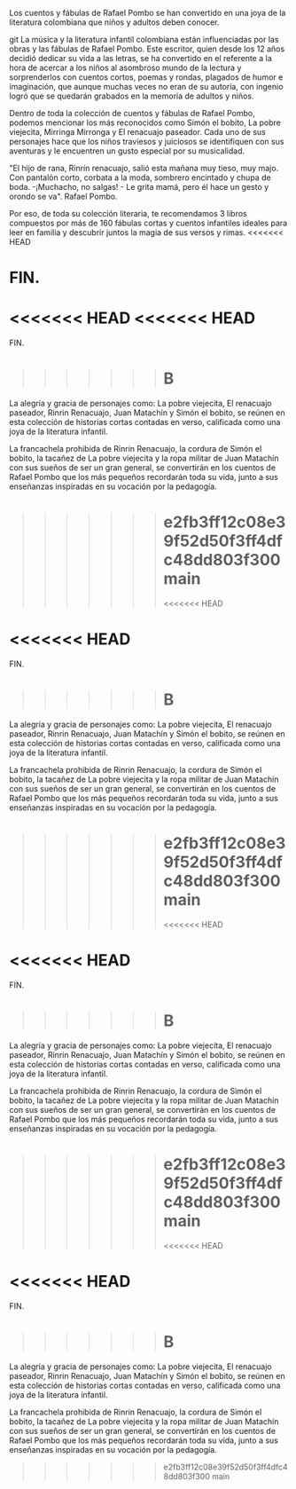 Los cuentos y fábulas de Rafael Pombo se han convertido en una joya de la literatura colombiana que niños y adultos deben conocer.

git
La música y la literatura infantil colombiana están influenciadas por las obras y las fábulas de Rafael Pombo. Este escritor, quien desde los 12 años decidió dedicar su vida a las letras, se ha convertido en el referente a la hora de acercar a los niños al asombroso mundo de la lectura y sorprenderlos con cuentos cortos, poemas y rondas, plagados de humor e imaginación, que aunque muchas veces no eran de su autoría, con ingenio logró que se quedarán grabados en la memoria de adultos y niños.

Dentro de toda la colección de cuentos y fábulas de Rafael Pombo, podemos mencionar los más reconocidos como Simón el bobito, La pobre viejecita, Mirringa Mirronga y El renacuajo paseador. Cada uno de sus personajes hace que los niños traviesos y juiciosos se identifiquen con sus aventuras y le encuentren un gusto especial por su musicalidad.

"El hijo de rana, Rinrín renacuajo, salió esta mañana muy tieso, muy majo. Con pantalón corto, corbata a la moda, sombrero encintado y chupa de boda. -¡Muchacho, no salgas! - Le grita mamá, pero él hace un gesto y orondo se va". Rafael Pombo.

Por eso, de toda su colección literaria, te recomendamos 3 libros compuestos por más de 160 fábulas cortas y cuentos infantiles ideales para leer en familia y descubrir juntos la magia de sus versos y rimas.
<<<<<<< HEAD

# FIN.

<<<<<<< HEAD
<<<<<<< HEAD
=======

FIN.

> > > > > > > # B

La alegría y gracia de personajes como: La pobre viejecita, El renacuajo paseador, Rinrin Renacuajo, Juan Matachín y Simón el bobito, se reúnen en esta colección de historias cortas contadas en verso, calificada como una joya de la literatura infantil.

La francachela prohibida de Rinrin Renacuajo, la cordura de Simón el bobito, la tacañez de La pobre viejecita y la ropa militar de Juan Matachín con sus sueños de ser un gran general, se convertirán en los cuentos de Rafael Pombo que los más pequeños recordarán toda su vida, junto a sus enseñanzas inspiradas en su vocación por la pedagogía.

> > > > > > > e2fb3ff12c08e39f52d50f3ff4dfc48dd803f300
> > > > > > > main
> > > > > > > =======
> > > > > > > <<<<<<< HEAD

# <<<<<<< HEAD

FIN.

> > > > > > > # B

La alegría y gracia de personajes como: La pobre viejecita, El renacuajo paseador, Rinrin Renacuajo, Juan Matachín y Simón el bobito, se reúnen en esta colección de historias cortas contadas en verso, calificada como una joya de la literatura infantil.

La francachela prohibida de Rinrin Renacuajo, la cordura de Simón el bobito, la tacañez de La pobre viejecita y la ropa militar de Juan Matachín con sus sueños de ser un gran general, se convertirán en los cuentos de Rafael Pombo que los más pequeños recordarán toda su vida, junto a sus enseñanzas inspiradas en su vocación por la pedagogía.

> > > > > > > e2fb3ff12c08e39f52d50f3ff4dfc48dd803f300
> > > > > > > main
> > > > > > > =======
> > > > > > > <<<<<<< HEAD

# <<<<<<< HEAD

FIN.

> > > > > > > # B

La alegría y gracia de personajes como: La pobre viejecita, El renacuajo paseador, Rinrin Renacuajo, Juan Matachín y Simón el bobito, se reúnen en esta colección de historias cortas contadas en verso, calificada como una joya de la literatura infantil.

La francachela prohibida de Rinrin Renacuajo, la cordura de Simón el bobito, la tacañez de La pobre viejecita y la ropa militar de Juan Matachín con sus sueños de ser un gran general, se convertirán en los cuentos de Rafael Pombo que los más pequeños recordarán toda su vida, junto a sus enseñanzas inspiradas en su vocación por la pedagogía.

> > > > > > > e2fb3ff12c08e39f52d50f3ff4dfc48dd803f300
> > > > > > > main
> > > > > > > =======
> > > > > > > <<<<<<< HEAD

# <<<<<<< HEAD

FIN.

> > > > > > > # B

La alegría y gracia de personajes como: La pobre viejecita, El renacuajo paseador, Rinrin Renacuajo, Juan Matachín y Simón el bobito, se reúnen en esta colección de historias cortas contadas en verso, calificada como una joya de la literatura infantil.

La francachela prohibida de Rinrin Renacuajo, la cordura de Simón el bobito, la tacañez de La pobre viejecita y la ropa militar de Juan Matachín con sus sueños de ser un gran general, se convertirán en los cuentos de Rafael Pombo que los más pequeños recordarán toda su vida, junto a sus enseñanzas inspiradas en su vocación por la pedagogía.

> > > > > > > e2fb3ff12c08e39f52d50f3ff4dfc48dd803f300
> > > > > > > main
